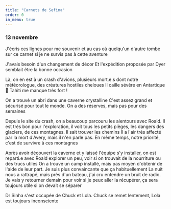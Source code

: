 ```yaml
---
title: "Carnets de Sefina"
order: 0
in_menu: true
---
```

### 13 novembre

J'écris ces lignes pour me souvenir
et au cas où quelqu'un d'autre tombe sur ce carnet si je ne survis pas à cette aventure

J'avais besoin d'un changement de décor 
Et l'expédition proposée par Dyer semblait être la bonne occasion 

Là, on en est à un crash d'avions, plusieurs mort.e.s dont notre météorologue,  des créatures hostiles cheloues
Il caille sévère en Antartique 🥶 Tahiti me manque très fort !

On a trouvé un abri dans une caverne crystalline
C'est assez grand et sécurisé pour tout le monde. On a des réserves, mais pas pour des semaines

Depuis le site du crash, on a beaucoup parcouru les alentours avec Roald. Il est très bon pour l'exploration, il voit tous les petits pièges, les dangers des glaciers, de ces montagnes. Il sait trouver les chemins
Il a l'air très affecté par la mort d'Avery, mais il n'en parle pas. En même temps, notre priorité, c'est de survivre à ces montagnes

Après avoir découvert la caverne et y laissé l'équipe s'y installer, on est reparti.e avec Roald explorer un peu, voir si on trouvait de la nourriture ou des trucs utiles
On a trouvé un camp installé, mais pas moyen d'obtenir de l'aide de leur part. Je suis plus convaincante que ça habituellement 
La nuit nous a rattrapé, mais près d'un bateau, j'ai cru entendre un bruit de radio. Je vais y retourner demain pour voir si je peux aller la récupérer, ça sera toujours utile si on devait se séparer 

Dr Sinha s'est occupée de Chuck et Lola. Chuck se remet lentement, Lola est toujours inconsciente 